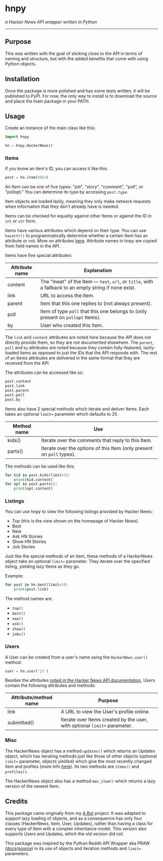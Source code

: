 # hnpy  
*a Hacker News API wrapper written in Python*


---

## Purpose

This was written with the goal of sticking close to the API in terms of naming and structure, but with the added 
benefits that come with using Python objects.

## Installation

Once the package is more polished and has some tests written, it will be published to PyPI. For now, the only way to 
install is to download the source and place the main package in your PATH.

## Usage

Create an instance of the main class like this:

```python
import hnpy

hn = hnpy.HackerNews()
```


### Items

If you know an item's ID, you can access it like this:

```python
post = hn.item(8863)
```

An Item can be one of five types: "job", "story", "comment", "poll", or "pollopt." You can determine its type by 
accessing `post.type`.

Item objects are loaded lazily, meaning they only make network requests when information that they don't already have 
is needed.

Items can be checked for equality against other Items or against the ID in `int` or `str` form.

Items have various attributes which depend on their type. You can use `hasattr()` to programmatically determine 
whether a certain Item has an attribute or not. More on attributes [here](https://github.com/HackerNews/API#items). 
Attribute names in hnpy are copied from field names in the API.

Items have five special attributes: 

Attribute name | Explanation
---|---
content | The "meat" of the Item — `text`, `url`, or `title`, with a fallback to an empty string if none exist.
link | URL to access the Item.
parent | Item that this one replies to (not always present).
poll | Item of type `poll` that this one belongs to (only present on `pollopt` Items).
by | User who created this Item.

The `link` and `content` attributes are noted here because the API does not directly provide them, so they are not 
documented elsewhere. The `parent`, `poll` and `by` attributes are noted because they contain fully-featured, 
lazily-loaded Items as opposed to just the IDs that the API responds with. The rest of an Items attributes are 
delivered in the same format that they are received from the API. 

The attributes can be accessed like so:

```python
post.content
post.link
post.parent
post.poll
post.by
```

Items also have 2 special methods which iterate and deliver Items. Each takes an optional `limit=` parameter which 
defaults to 25. 

Method name | Use
---|---
kids() | Iterate over the comments that reply to this Item.
parts() | Iterate over the options of this Item (only present on `poll` types).

The methods can be used like this:

```python
for kid in post.kids(limit=5):
    print(kid.content)
for opt in post.parts():
    print(opt.content)
```


### Listings

You can use hnpy to view the following listings provided by Hacker News:

- Top (this is the view shown on the homepage of Hacker News)
- Best
- New
- Ask HN Stories
- Show HN Stories
- Job Stories

Just like the special methods of an Item, these methods of a HackerNews object take an optional `limit=` parameter. 
They iterate over the specified listing, yielding lazy Items as they go. 

Example:

```python
for post in hn.best(limit=5):
    print(post.link)
```

The method names are:

- `top()`
- `best()`
- `new()`
- `ask()`
- `show()`
- `jobs()`


### Users

A User can be created from a user's name using the `HackerNews.user()` method:

```python
user = hn.user('jl')
```

Besides the attributes [noted in the Hacker News API documentation](https://github.com/HackerNews/API#users), Users 
contain the following attributes and methods:

Attribute/method name | Purpose
---|---
link | A URL to view the User's profile online.
submitted() | Iterate over Items created by the user, with optional `limit=` parameter. 


### Misc

The HackerNews object has a method `updates()` which returns an Updates object, which has iterating methods just like 
those of other objects (optional `limit=` parameter, objects yielded) which give the most recently changed item and 
profiles (more info [here](https://github.com/HackerNews/API#changed-items-and-profiles)). Its two methods are 
`items()` and `profiles()`.

The HackerNews object also has a method `max_item()` which returns a lazy version of the newest Item. 

## Credits

This package came originally from my [A Bot](https://github.com/jarhill0/abot) project. It was adapted to support 
lazy loading of objects, and as a consequence has only four classes (HackerNews, Item, User, Updates), rather than 
having a class for every type of Item with a complex inheritance model. This version also supports Users and Updates, 
which the old version did not. 

This package was inspired by the Python Reddit API Wrapper aka PRAW
([docs](https://praw.readthedocs.io/en/latest/)/[source](https://github.com/praw-dev/praw/)) in its use of objects 
and iteration methods and `limit=` parameters.